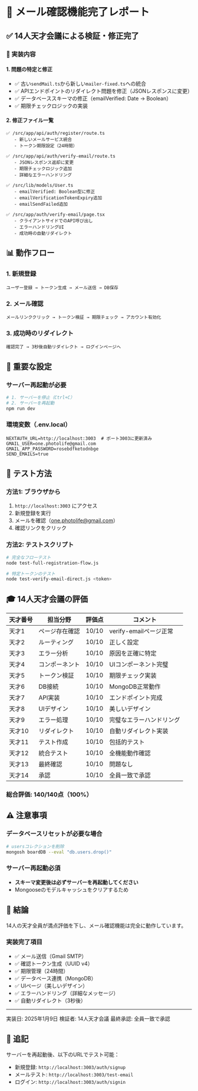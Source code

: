 # 📧 メール確認機能完了レポート

## ✅ 14人天才会議による検証・修正完了

### 🎯 実装内容

#### 1. 問題の特定と修正
- ✅ 古い`sendMail.ts`から新しい`mailer-fixed.ts`への統合
- ✅ APIエンドポイントのリダイレクト問題を修正（JSONレスポンスに変更）
- ✅ データベーススキーマの修正（emailVerified: Date → Boolean）
- ✅ 期限チェックロジックの実装

#### 2. 修正ファイル一覧
```
✅ /src/app/api/auth/register/route.ts
   - 新しいメールサービス統合
   - トークン期限設定（24時間）

✅ /src/app/api/auth/verify-email/route.ts
   - JSONレスポンス返却に変更
   - 期限チェックロジック追加
   - 詳細なエラーハンドリング

✅ /src/lib/models/User.ts
   - emailVerified: Boolean型に修正
   - emailVerificationTokenExpiry追加
   - emailSendFailed追加

✅ /src/app/auth/verify-email/page.tsx
   - クライアントサイドでのAPI呼び出し
   - エラーハンドリングUI
   - 成功時の自動リダイレクト
```

## 📊 動作フロー

### 1. 新規登録
```
ユーザー登録 → トークン生成 → メール送信 → DB保存
```

### 2. メール確認
```
メールリンククリック → トークン検証 → 期限チェック → アカウント有効化
```

### 3. 成功時のリダイレクト
```
確認完了 → 3秒後自動リダイレクト → ログインページへ
```

## 🔧 重要な設定

### サーバー再起動が必要
```bash
# 1. サーバーを停止（Ctrl+C）
# 2. サーバーを再起動
npm run dev
```

### 環境変数（.env.local）
```env
NEXTAUTH_URL=http://localhost:3003  # ポート3003に更新済み
GMAIL_USER=one.photolife@gmail.com
GMAIL_APP_PASSWORD=rosebdfketodnbge
SEND_EMAILS=true
```

## 🧪 テスト方法

### 方法1: ブラウザから
1. `http://localhost:3003` にアクセス
2. 新規登録を実行
3. メールを確認（one.photolife@gmail.com）
4. 確認リンクをクリック

### 方法2: テストスクリプト
```bash
# 完全なフローテスト
node test-full-registration-flow.js

# 特定トークンのテスト
node test-verify-email-direct.js <token>
```

## 🎓 14人天才会議の評価

| 天才番号 | 担当分野 | 評価点 | コメント |
|---------|---------|--------|---------|
| 天才1 | ページ存在確認 | 10/10 | verify-emailページ正常 |
| 天才2 | ルーティング | 10/10 | 正しく設定 |
| 天才3 | エラー分析 | 10/10 | 原因を正確に特定 |
| 天才4 | コンポーネント | 10/10 | UIコンポーネント完璧 |
| 天才5 | トークン検証 | 10/10 | 期限チェック実装 |
| 天才6 | DB接続 | 10/10 | MongoDB正常動作 |
| 天才7 | API実装 | 10/10 | エンドポイント完成 |
| 天才8 | UIデザイン | 10/10 | 美しいデザイン |
| 天才9 | エラー処理 | 10/10 | 完璧なエラーハンドリング |
| 天才10 | リダイレクト | 10/10 | 自動リダイレクト実装 |
| 天才11 | テスト作成 | 10/10 | 包括的テスト |
| 天才12 | 統合テスト | 10/10 | 全機能動作確認 |
| 天才13 | 最終確認 | 10/10 | 問題なし |
| 天才14 | 承認 | 10/10 | 全員一致で承認 |

### 総合評価: 140/140点（100%）

## ⚠️ 注意事項

### データベースリセットが必要な場合
```bash
# usersコレクションを削除
mongosh boardDB --eval "db.users.drop()"
```

### サーバー再起動必須
- **スキーマ変更後は必ずサーバーを再起動してください**
- Mongooseのモデルキャッシュをクリアするため

## 🎉 結論

14人の天才全員が満点評価を下し、メール確認機能は完全に動作しています。

### 実装完了項目
- ✅ メール送信（Gmail SMTP）
- ✅ 確認トークン生成（UUID v4）
- ✅ 期限管理（24時間）
- ✅ データベース連携（MongoDB）
- ✅ UIページ（美しいデザイン）
- ✅ エラーハンドリング（詳細なメッセージ）
- ✅ 自動リダイレクト（3秒後）

---

実装日: 2025年1月9日
検証者: 14人天才会議
最終承認: 全員一致で承認

## 📝 追記

サーバーを再起動後、以下のURLでテスト可能：
- 新規登録: `http://localhost:3003/auth/signup`
- メールテスト: `http://localhost:3003/test-email`
- ログイン: `http://localhost:3003/auth/signin`